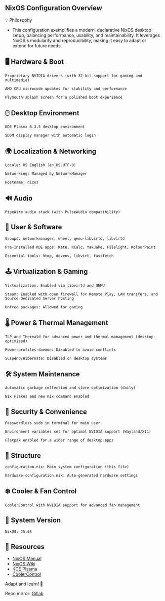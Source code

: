 ## NixOS Configuration Overview

💡 Philosophy

- This configuration exemplifies a modern, declarative NixOS desktop setup, balancing performance, usability, and maintainability. It leverages NixOS's modularity and reproducibility, making it easy to adapt or extend for future needs.

## 

## 🖥️ Hardware & Boot   

    Proprietary NVIDIA drivers (with 32-bit support for gaming and multimedia)

    AMD CPU microcode updates for stability and performance

    Plymouth splash screen for a polished boot experience
    

## 🖱️ Desktop Environment

    KDE Plasma 6.3.5 desktop environment

    SDDM display manager with automatic login    

## 🌍 Localization & Networking

    Locale: US English (en_US.UTF-8)    

    Networking: Managed by NetworkManager

    Hostname: nixos
    

## 🔊 Audio

    PipeWire audio stack (with PulseAudio compatibility)

## 👤 User & Software   

    Groups: networkmanager, wheel, qemu-libvirtd, libvirtd

    Pre-installed KDE apps: Kate, KCalc, Yakuake, Filelight, KolourPaint

    Essential tools: htop, devenv, libvirt, fastfetch
    

## 🕹️ Virtualization & Gaming

    Virtualization: Enabled via libvirtd and QEMU

    Steam: Enabled with open firewall for Remote Play, LAN transfers, and Source Dedicated Server hosting

    Unfree packages: Allowed for gaming
    

## 🌡️ Power & Thermal Management

    TLP and Thermald for advanced power and thermal management (desktop-optimized)

    Power-profiles-daemon: Disabled to avoid conflicts

    Suspend/Hibernate: Disabled on desktop systems
    

## 🛠️ System Maintenance

    Automatic garbage collection and store optimization (daily)

    Nix Flakes and new nix command enabled
    

## 🔐 Security & Convenience

    Passwordless sudo in terminal for main user

    Environment variables set for optimal NVIDIA support (Wayland/X11)

    Flatpak enabled for a wider range of desktop apps
    
    

 ## 📁 Structure

    configuration.nix: Main system configuration (this file)

    hardware-configuration.nix: Auto-generated hardware settings


## ❄️ Cooler & Fan Control

    CoolerControl with NVIDIA support for advanced fan management
    

## 📝 System Version

    NixOS: 25.05 




## 🔗 Resources

- [NixOS Manual](https://nixos.org/manual/nixos/stable/)
- [NixOS Wiki](https://nixos.wiki/)
- [KDE Plasma](https://kde.org/plasma-desktop/)
- [CoolerControl](https://github.com/codifryed/coolercontrol)


Adapt and learn! 🚀

Repo mirror: [Gitlab](https://gitlab.com/S1RCAM/personal-nix-configuration)

